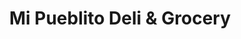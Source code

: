 ---
title: "Mi Pueblito Deli & Grocery"
url: /allentown/mi-pueblito-deli-and-grocery/
shop: deli
---